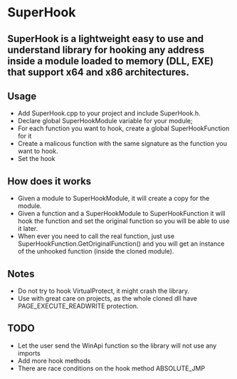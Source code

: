 
# SuperHook

  ## SuperHook is a lightweight easy to use and understand library for hooking any address inside a module loaded to memory (DLL, EXE) that support x64 and x86 architectures.

  ## Usage
  
  * Add SuperHook.cpp to your project and include SuperHook.h.
  * Declare global SuperHookModule variable for your module;
  * For each function you want to hook, create a global SuperHookFunction for it
  * Create a malicous function with the same signature as the function you want to hook.
  * Set the hook


  ## How does it works
  
  * Given a module to SuperHookModule, it will create a copy for the module.
  * Given a function and a SuperHookModule to SuperHookFunction it will hook the function and set the original function so you will be able to use it later.
  * When ever you need to call the real function, just use SuperHookFunction.GetOriginalFunction() and you will get an instance of the unhooked function (inside the cloned module).


  ## Notes

  * Do not try to hook VirtualProtect, it might crash the library.
  * Use with great care on projects, as the whole cloned dll have PAGE_EXECUTE_READWRITE protection.


  ## TODO

  * Let the user send the WinApi function so the library will not use any imports
  * Add more hook methods
  * There are race conditions on the hook method ABSOLUTE_JMP




